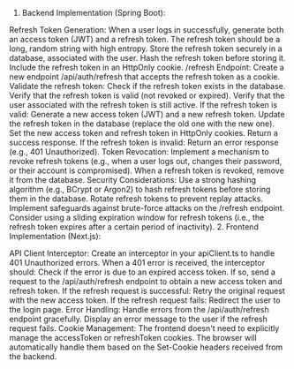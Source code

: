 1. Backend Implementation (Spring Boot):

Refresh Token Generation:
When a user logs in successfully, generate both an access token (JWT) and a refresh token.
The refresh token should be a long, random string with high entropy.
Store the refresh token securely in a database, associated with the user. Hash the refresh token before storing it.
Include the refresh token in an HttpOnly cookie.
/refresh Endpoint:
Create a new endpoint /api/auth/refresh that accepts the refresh token as a cookie.
Validate the refresh token:
Check if the refresh token exists in the database.
Verify that the refresh token is valid (not revoked or expired).
Verify that the user associated with the refresh token is still active.
If the refresh token is valid:
Generate a new access token (JWT) and a new refresh token.
Update the refresh token in the database (replace the old one with the new one).
Set the new access token and refresh token in HttpOnly cookies.
Return a success response.
If the refresh token is invalid:
Return an error response (e.g., 401 Unauthorized).
Token Revocation:
Implement a mechanism to revoke refresh tokens (e.g., when a user logs out, changes their password, or their account is compromised).
When a refresh token is revoked, remove it from the database.
Security Considerations:
Use a strong hashing algorithm (e.g., BCrypt or Argon2) to hash refresh tokens before storing them in the database.
Rotate refresh tokens to prevent replay attacks.
Implement safeguards against brute-force attacks on the /refresh endpoint.
Consider using a sliding expiration window for refresh tokens (i.e., the refresh token expires after a certain period of inactivity). 2. Frontend Implementation (Next.js):

API Client Interceptor:
Create an interceptor in your apiClient.ts to handle 401 Unauthorized errors.
When a 401 error is received, the interceptor should:
Check if the error is due to an expired access token.
If so, send a request to the /api/auth/refresh endpoint to obtain a new access token and refresh token.
If the refresh request is successful:
Retry the original request with the new access token.
If the refresh request fails:
Redirect the user to the login page.
Error Handling:
Handle errors from the /api/auth/refresh endpoint gracefully.
Display an error message to the user if the refresh request fails.
Cookie Management:
The frontend doesn't need to explicitly manage the accessToken or refreshToken cookies. The browser will automatically handle them based on the Set-Cookie headers received from the backend.
